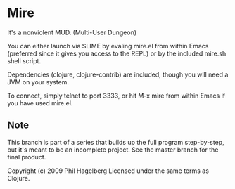 # Mire

It's a nonviolent MUD. (Multi-User Dungeon)

You can either launch via SLIME by evaling mire.el from within Emacs
(preferred since it gives you access to the REPL) or by the included
mire.sh shell script.

Dependencies (clojure, clojure-contrib) are included, though you will
need a JVM on your system.

To connect, simply telnet to port 3333, or hit M-x mire from within
Emacs if you have used mire.el.

## Note

This branch is part of a series that builds up the full program
step-by-step, but it's meant to be an incomplete project. See the
master branch for the final product.

Copyright (c) 2009 Phil Hagelberg
Licensed under the same terms as Clojure.
